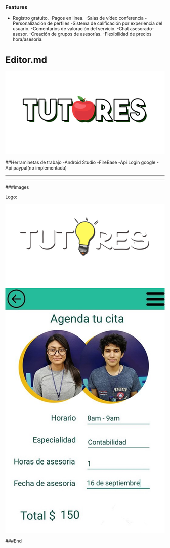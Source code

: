 ### Features

- Registro gratuito.
-Pagos en linea.
-Salas de vídeo conferencia
-Personalización de perfiles
-Sistema de calificación por experiencia del usuario.
-Comentarios de valoración del servicio.
-Chat asesorado-asesor.
-Creación de grupos de asesorías.
-Flexibilidad de precios hora/asesoria.

# Editor.md

![](https://github.com/angel24r/Tutores1/blob/master/app/src/main/res/drawable/logo.png)



##Herraminetas de trabajo
-Android Studio
-FireBase
-Api Login google
-Api paypal(no implementada)



-------------

 
----

###Images

Logo:

![](https://github.com/angel24r/Tutores1/blob/master/app/src/main/res/drawable/tutores.png)
![](https://github.com/angel24r/Tutores1/blob/master/app/src/main/res/drawable/imagenfon.jpg)

###End
